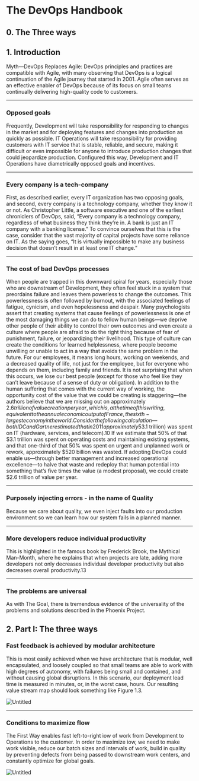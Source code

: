 # The DevOps Handbook

## 0. The Three ways

## 1. Introduction

Myth—DevOps Replaces Agile: DevOps principles and practices are
compatible with Agile, with many observing that DevOps is a logical
continuation of the Agile journey that started in 2001. Agile often serves
as an effective enabler of DevOps because of its focus on small teams
continually delivering high-quality code to customers.

---

### Opposed goals

Frequently, Development will take responsibility for responding to changes in the market and for deploying features and changes into production as quickly as possible. IT Operations will take responsibility for providing customers with IT service that is stable, reliable, and secure, making it difficult or even impossible for anyone to introduce production changes that could jeopardize production. Configured this way, Development and IT Operations have diametrically opposed goals and incentives.

---

### Every company is a tech-company

First, as described earlier, every IT organization has two opposing goals, and second, every company is a technology company, whether they know it or not. As Christopher Little, a software executive and one of the earliest chroniclers of DevOps, said, “Every company is a technology company, regardless of what business they think they’re in. A bank is just an IT company with a banking license.” To convince ourselves that this is the case, consider that the vast majority of capital projects have some reliance on IT. As the saying goes, “It is virtually impossible to make any business decision that doesn’t result in at least one IT change.”

---

### The cost of bad DevOps processes

When people are trapped in this downward spiral for years, especially those who are downstream of Development, they often feel stuck in a system that preordains failure and leaves them powerless to change the outcomes. This powerlessness is often followed by burnout, with the associated feelings of fatigue, cynicism, and even hopelessness and despair. Many psychologists assert that creating systems that cause feelings of powerlessness is one of the most damaging things we can do to fellow human beings—we deprive other people of their ability to control their own outcomes and even create a culture where people are afraid to do the right thing because of fear of punishment, failure, or jeopardizing their livelihood. This type of culture can create the conditions for learned helplessness, where people become unwilling or unable to act in a way that avoids the same problem in the future. For our employees, it means long hours, working on weekends, and a decreased quality of life, not just for the employee, but for everyone who depends on them, including family and friends. It is not surprising that when this occurs, we lose our best people (except for those who feel like they can’t leave because of a sense of duty or obligation). In addition to the human suffering that comes with the current way of working, the opportunity cost of the value that we could be creating is staggering—the authors believe that we are missing out on approximately $2.6 trillion of value creation per year, which is, at the time of this writing, equivalent to the annual economic output of France, the sixth-largest economy in the world. Consider the following calculation—both IDC and Gartner estimated that in 2011 approximately 5% of the worldwide gross domestic product ($3.1 trillion) was spent on IT (hardware, services, and telecom).10 If we estimate that 50% of that $3.1 trillion was spent on operating costs and maintaining existing systems, and that one-third of that 50% was spent on urgent and unplanned work or rework, approximately $520 billion was wasted. If adopting DevOps could enable us—through better management and increased operational excellence—to halve that waste and redeploy that human potential into something that’s five times the value (a modest proposal), we could create $2.6 trillion of value per year.

---

### Purposely injecting errors - in the name of Quality

Because we care about quality, we even inject faults into our production environment so we can learn how our system fails in a planned manner.

---

### More developers reduce individual productivity

This is highlighted in the famous book by Frederick Brook, the Mythical Man-Month, where he explains that when projects are late, adding more developers not only decreases individual developer productivity but also decreases overall productivity.13

---

### The problems are universal

As with The Goal, there is tremendous evidence of the universality of the problems and solutions described in the Phoenix Project.

## 2. Part I: The three ways

### Fast feedback is achieved by modular architecture

This is most easily achieved when we have architecture that is modular, well encapsulated, and loosely coupled so that small teams are able to work with high degrees of autonomy, with failures being small and contained, and without causing global disruptions. In this scenario, our deployment lead time is measured in minutes, or, in the worst case, hours. Our resulting value stream map should look something like Figure 1.3.

![Untitled](Untitled.png)

---

### Conditions to maximize flow

The First Way enables fast left-to-right ìow of work from Development to Operations to the customer. In order to maximize ìow, we need to make work visible, reduce our batch sizes and intervals of work, build in quality by preventing defects from being passed to downstream work centers, and constantly optimize for global goals.

![Untitled](Untitled%201.png)